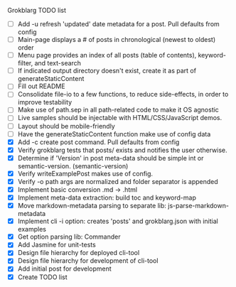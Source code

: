 Grokblarg TODO list

- [ ] Add -u refresh 'updated' date metadata for a post. Pull defaults from config
- [ ] Main-page displays a # of posts in chronological (newest to oldest) order
- [ ] Menu page provides an index of all posts (table of contents), keyword-filter, and text-search
- [ ] If indicated output directory doesn't exist, create it as part of generateStaticContent
- [ ] Fill out README
- [ ] Consolidate file-io to a few functions, to reduce side-effects, in order to improve testability
- [ ] Make use of path.sep in all path-related code to make it OS agnostic
- [ ] Live samples should be injectable with HTML/CSS/JavaScript demos.
- [ ] Layout should be mobile-friendly
- [ ] Have the generateStaticContent function make use of config data
- [x] Add -c create post command. Pull defaults from config
- [x] Verify grokblarg tests that posts/ exists and notifies the user otherwise.
- [x] Determine if 'Version' in post meta-data should be simple int or semantic-version. (semantic-version)
- [x] Verify writeExamplePost makes use of config.
- [x] Verify -o path args are normalized and folder separator is appended
- [x] Implement basic conversion .md -> .html
- [x] Implement meta-data extraction: build toc and keyword-map
- [x] Move markdown-metadata parsing to separate lib: js-parse-markdown-metadata
- [x] Implement cli -i option: creates 'posts' and grokblarg.json with initial examples
- [x] Get option parsing lib: Commander
- [x] Add Jasmine for unit-tests
- [x] Design file hierarchy for deployed cli-tool
- [x] Design file hierarchy for development of cli-tool
- [x] Add initial post for development
- [x] Create TODO list
